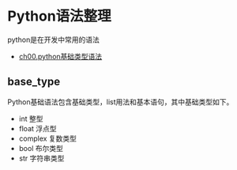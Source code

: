 # Python语法整理

python是在开发中常用的语法

- [ch00.python基础类型语法](#base_type)

## base_type

Python基础语法包含基础类型，list用法和基本语句，其中基础类型如下。

- int 整型
- float 浮点型
- complex 复数类型
- bool 布尔类型
- str 字符串类型